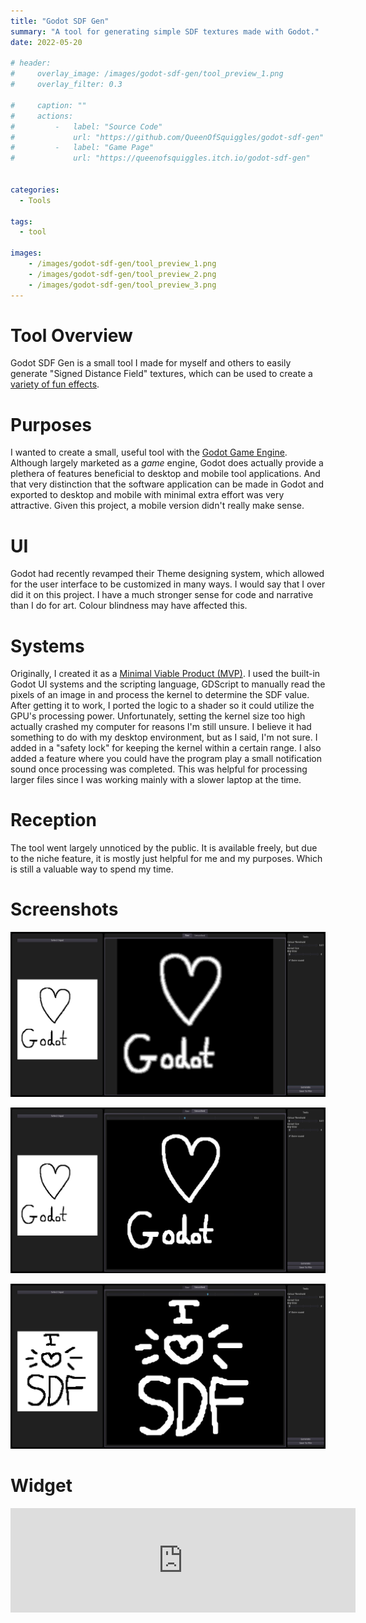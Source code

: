 ```yaml
---
title: "Godot SDF Gen"
summary: "A tool for generating simple SDF textures made with Godot."
date: 2022-05-20

# header:
#     overlay_image: /images/godot-sdf-gen/tool_preview_1.png
#     overlay_filter: 0.3

#     caption: ""
#     actions:
#         -   label: "Source Code"
#             url: "https://github.com/QueenOfSquiggles/godot-sdf-gen" 
#         -   label: "Game Page"
#             url: "https://queenofsquiggles.itch.io/godot-sdf-gen" 


categories:
  - Tools

tags:
  - tool

images:
    - /images/godot-sdf-gen/tool_preview_1.png
    - /images/godot-sdf-gen/tool_preview_2.png
    - /images/godot-sdf-gen/tool_preview_3.png
---
```


# Tool Overview

Godot SDF Gen is a small tool I made for myself and others to easily generate "Signed Distance Field" textures, which can be used to create a [variety of fun effects](https://shaderfun.com/2018/07/01/signed-distance-fields-part-7-some-simple-effects/).

# Purposes

I wanted to create a small, useful tool with the [Godot Game Engine](https://godotengine.org/). Although largely marketed as a *game* engine, Godot does actually provide a plethera of features beneficial to desktop and mobile tool applications. And that very distinction that the software application can be made in Godot and exported to desktop and mobile with minimal extra effort was very attractive. Given this project, a mobile version didn't really make sense.

# UI

Godot had recently revamped their Theme designing system, which allowed for the user interface to be customized in many ways. I would say that I over did it on this project. I have a much stronger sense for code and narrative than I do for art. Colour blindness may have affected this.

# Systems

Originally, I created it as a [Minimal Viable Product (MVP)](https://en.wikipedia.org/wiki/Minimum_viable_product). I used the built-in Godot UI systems and the scripting language, GDScript to manually read the pixels of an image in and process the kernel to determine the SDF value. After getting it to work, I ported the logic to a shader so it could utilize the GPU's processing power. Unfortunately, setting the kernel size too high actually crashed my computer for reasons I'm still unsure. I believe it had something to do with my desktop environment, but as I said, I'm not sure. I added in a "safety lock" for keeping the kernel within a certain range. I also added a feature where you could have the program play a small notification sound once processing was completed. This was helpful for processing larger files since I was working mainly with a slower laptop at the time.

# Reception

The tool went largely unnoticed by the public. It is available freely, but due to the niche feature, it is mostly just helpful for me and my purposes. Which is still a valuable way to spend my time.

# Screenshots

![img](/images/godot-sdf-gen/tool_preview_1.png)

![img](/images/godot-sdf-gen/tool_preview_2.png)

![img](/images/godot-sdf-gen/tool_preview_3.png)

# Widget

<iframe src="https://itch.io/embed/1538319?dark=true" width="552" height="167" frameborder="0"><a href="https://queenofsquiggles.itch.io/godot-sdf-gen">Godot SDF Gen by QueenOfSquiggles</a></iframe>
